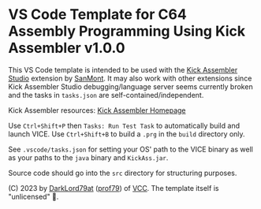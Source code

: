 # VS Code Template for C64 Assembly Programming Using Kick Assembler v1.0.0

This VS Code template is intended to be used with the [Kick Assembler Studio](https://marketplace.visualstudio.com/items?itemName=sanmont.kickass-studio) extension by [SanMont](https://marketplace.visualstudio.com/publishers/sanmont). It may also work with other extensions since Kick Assembler Studio debugging/language server seems currently broken and the tasks in `tasks.json` are self-contained/independent.

Kick Assembler resources: [Kick Assembler Homepage](http://www.theweb.dk/KickAssembler/)

Use `Ctrl+Shift+P` then `Tasks: Run Test Task` to automatically build and launch VICE. Use `Ctrl+Shift+B` to build a `.prg` in the `build` directory only.

See `.vscode/tasks.json` for setting your OS' path to the VICE binary as well as your paths to the `java` binary and `KickAss.jar`.

Source code should go into the `src` directory for structuring purposes.

(C) 2023 by [DarkLord79at](https://github.com/DarkLord79at) ([prof79](https://github.com/prof79)) of [VCC](https://logiker.com/vcc). The template itself is "unlicensed" 🙂.
